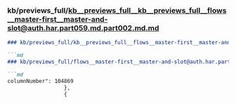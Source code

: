 ### kb/previews_full/kb__previews_full__kb__previews_full__flows__master-first__master-and-slot@auth.har.part059.md.part002.md.md

```md
### kb/previews_full/kb__previews_full__flows__master-first__master-and-slot@auth.har.part059.md.part002.md

```md
### kb/previews_full/flows__master-first__master-and-slot@auth.har.part059.md (part 002)

```md
columnNumber": 104869
                  },
                  {
     
```

```

```

```
